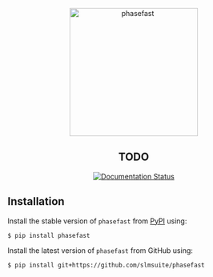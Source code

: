 <p align="center">
<img alt="phasefast" src="https://raw.githubusercontent.com/slmsuite/phasefast/main/docs/source/static/phasefast.svg" width="256">
</p>

<h2 align="center">TODO</h2>

<p align="center">
<a href="https://phasefast.readthedocs.io/en/latest"><img alt="Documentation Status" src="https://readthedocs.org/projects/phasefast/badge/?version=latest"></a>
</p>

## Installation

Install the stable version of `phasefast` from [PyPI](https://pypi.org/project/phasefast/) using:

```console
$ pip install phasefast
```

Install the latest version of `phasefast` from GitHub using:

```console
$ pip install git+https://github.com/slmsuite/phasefast
```